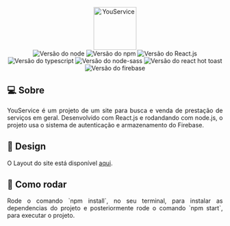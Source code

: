 <div align="center">
    <img width="100px" alt="YouService" src="https://user-images.githubusercontent.com/56361775/188349668-01d42023-7b78-4c33-9a1a-398404e3df97.svg">
</div>

<div align="center">
    <img alt="Versão do node" src="https://img.shields.io/badge/node-v16.7.13-018635">
    <img alt="Versão do npm" src="https://img.shields.io/badge/npm-v4.0.1-cc3534">
    <img alt="Versão do React.js" src="https://img.shields.io/badge/react-v18.1.0-61dafb">
    <img alt="Versão do typescript" src="https://img.shields.io/badge/typescript-v4.4.2-2f72bc">
    <img alt="Versão do node-sass" src="https://img.shields.io/badge/node--sass-v5.0.0-cc6699">
    <img alt="Versão do react hot toast" src="https://img.shields.io/badge/react--hot--toast-v2.3.0-371e14">
    <img alt="Versão do firebase" src="https://img.shields.io/badge/firebase-v9.8.2-f2c129">  
</div>


## 💻 Sobre

<p align="justify">
    YouService é um projeto de um site para busca e venda de prestação de serviços em geral.
    Desenvolvido com React.js e rodandando com node.js, o projeto usa o sistema de autenticação e armazenamento do Firebase.
</p>

## 🔖 Design

O Layout do site está disponível [aqui](https://www.figma.com/file/wYi862ECfPmoVromRPu9Ql/YouService-Web?node-id=0%3A1).

## 🚀 Como rodar

<p align="justify">
    Rode o comando `npm install`, no seu terminal, para instalar as dependencias do projeto e posteriormente 
    rode o comando `npm start`, para executar o projeto.
</p>
